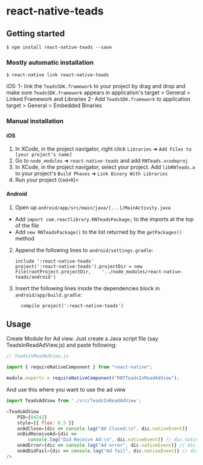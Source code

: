 
# react-native-teads

## Getting started

`$ npm install react-native-teads --save`

### Mostly automatic installation

`$ react-native link react-native-teads`

iOS:
1- link the `TeadsSDK.framework` to your project by drag and drop and make sure `TeadsSDK.framework` appears in application's target > General > Linked Framework and Libraries
2- Add `TeadsSDK.framework` to application target > General > Embedded Binaries

### Manual installation


#### iOS

1. In XCode, in the project navigator, right click `Libraries` ➜ `Add Files to [your project's name]`
2. Go to `node_modules` ➜ `react-native-teads` and add `RNTeads.xcodeproj`
3. In XCode, in the project navigator, select your project. Add `libRNTeads.a` to your project's `Build Phases` ➜ `Link Binary With Libraries`
4. Run your project (`Cmd+R`)<

#### Android

1. Open up `android/app/src/main/java/[...]/MainActivity.java`
  - Add `import com.reactlibrary.RNTeadsPackage;` to the imports at the top of the file
  - Add `new RNTeadsPackage()` to the list returned by the `getPackages()` method
2. Append the following lines to `android/settings.gradle`:
  	```
  	include ':react-native-teads'
  	project(':react-native-teads').projectDir = new File(rootProject.projectDir, 	'../node_modules/react-native-teads/android')
  	```
3. Insert the following lines inside the dependencies block in `android/app/build.gradle`:
  	```
      compile project(':react-native-teads')
  	```


## Usage

Create Module for  Ad view. Just create a Java script file (say TeadsInReadAdView.js) and paste following:
```javascript
// TeadsInReadAdView.js

import { requireNativeComponent } from "react-native";

module.exports = requireNativeComponent("RNTTeadsInReadAdView");
```

And use this where you want to use the ad view
```javascript
import TeadsAdView from './src/TeadsInReadAdView';

<TeadsAdView
    PID={84242}
    style={{ flex: 0.5 }}
    onAdClose={dic => console.log("Ad Closed:\n", dic.nativeEvent)}
    onDidReceiveAd={dic =>
        console.log("Did Receive Ad:\n", dic.nativeEvent)} // dic.nativeEvent = {adRatio : 1.234455}
    onAdError={dic => console.log("Ad error", dic.nativeEvent)} // dic.nativeEvent = {errorMessage : "error message"}
    onAdDidFail={dic => console.log("Ad fail", dic.nativeEvent)} // dic.nativeEvent = {errorCode : 1, errorMessage : "error message"}
/>
```
  
